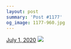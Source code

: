 ```yaml
---
layout: post
summary: 'Post #1177'
og_image: 1177-960.jpg
---
```


<p>
  <time>
    <a href="/1177">July 1, 2020</a>
  </time>
  <a href="/1177">
    <img src="{{ site.assets_url }}/1177-480.jpg" srcset="{{ site.assets_url }}/1177-240.jpg 240w, {{ site.assets_url }}/1177-480.jpg 480w, {{ site.assets_url }}/1177-720.jpg 720w, {{ site.assets_url }}/1177-960.jpg 960w" sizes="(min-width: 700px) 50vw, calc(100vw - 2rem)" />
  </a>
</p>
